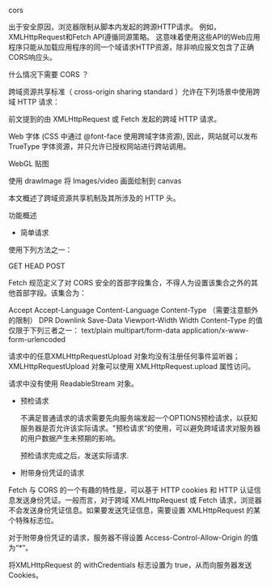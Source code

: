 cors

出于安全原因，浏览器限制从脚本内发起的跨源HTTP请求。 例如，XMLHttpRequest和Fetch API遵循同源策略。 这意味着使用这些API的Web应用程序只能从加载应用程序的同一个域请求HTTP资源，除非响应报文包含了正确CORS响应头。

什么情况下需要 CORS ？

跨域资源共享标准（ cross-origin sharing standard ）允许在下列场景中使用跨域 HTTP 请求：

前文提到的由 XMLHttpRequest 或 Fetch 发起的跨域 HTTP 请求。

Web 字体 (CSS 中通过 @font-face 使用跨域字体资源), 因此，网站就可以发布 TrueType 字体资源，并只允许已授权网站进行跨站调用。

WebGL 贴图

使用 drawImage 将 Images/video 画面绘制到 canvas

本文概述了跨域资源共享机制及其所涉及的 HTTP 头。

功能概述

- 简单请求

使用下列方法之一：

  GET
  HEAD
  POST
  
Fetch 规范定义了对 CORS 安全的首部字段集合，不得人为设置该集合之外的其他首部字段。该集合为：

  Accept
  Accept-Language
  Content-Language
  Content-Type （需要注意额外的限制）
  DPR
  Downlink
  Save-Data
  Viewport-Width
  Width
Content-Type 的值仅限于下列三者之一：
  text/plain
  multipart/form-data
  application/x-www-form-urlencoded
  
请求中的任意XMLHttpRequestUpload 对象均没有注册任何事件监听器；XMLHttpRequestUpload 对象可以使用 XMLHttpRequest.upload 属性访问。

请求中没有使用 ReadableStream 对象。

- 预检请求

  不满足普通请求的请求需要先向服务端发起一个OPTIONS预检请求，以获知服务器是否允许该实际请求。"预检请求“的使用，可以避免跨域请求对服务器的用户数据产生未预期的影响。
  
  预检请求完成之后，发送实际请求.

- 附带身份凭证的请求

Fetch 与 CORS 的一个有趣的特性是，可以基于  HTTP cookies 和 HTTP 认证信息发送身份凭证。一般而言，对于跨域 XMLHttpRequest 或 Fetch 请求，浏览器不会发送身份凭证信息。如果要发送凭证信息，需要设置 XMLHttpRequest 的某个特殊标志位。

对于附带身份凭证的请求，服务器不得设置 Access-Control-Allow-Origin 的值为“*”。

将XMLHttpRequest 的 withCredentials 标志设置为 true，从而向服务器发送 Cookies。
